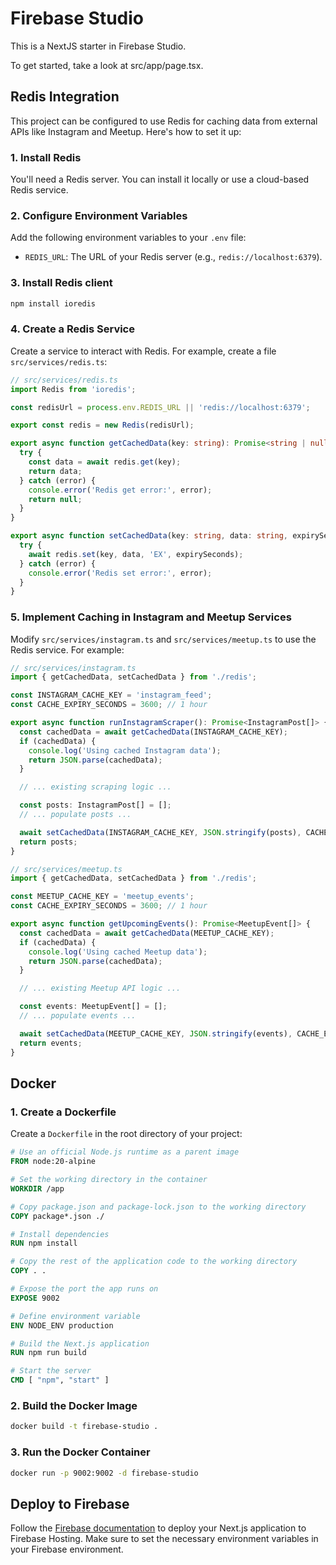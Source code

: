 # Firebase Studio

This is a NextJS starter in Firebase Studio.

To get started, take a look at src/app/page.tsx.

## Redis Integration

This project can be configured to use Redis for caching data from external APIs like Instagram and Meetup. Here's how to set it up:

### 1. Install Redis

You'll need a Redis server. You can install it locally or use a cloud-based Redis service.

### 2. Configure Environment Variables

Add the following environment variables to your `.env` file:

*   `REDIS_URL`: The URL of your Redis server (e.g., `redis://localhost:6379`).

### 3. Install Redis client

```bash
npm install ioredis
```

### 4. Create a Redis Service
Create a service to interact with Redis. For example, create a file `src/services/redis.ts`:

```ts
// src/services/redis.ts
import Redis from 'ioredis';

const redisUrl = process.env.REDIS_URL || 'redis://localhost:6379';

export const redis = new Redis(redisUrl);

export async function getCachedData(key: string): Promise<string | null> {
  try {
    const data = await redis.get(key);
    return data;
  } catch (error) {
    console.error('Redis get error:', error);
    return null;
  }
}

export async function setCachedData(key: string, data: string, expirySeconds: number): Promise<void> {
  try {
    await redis.set(key, data, 'EX', expirySeconds);
  } catch (error) {
    console.error('Redis set error:', error);
  }
}
```

### 5. Implement Caching in Instagram and Meetup Services

Modify `src/services/instagram.ts` and `src/services/meetup.ts` to use the Redis service. For example:

```ts
// src/services/instagram.ts
import { getCachedData, setCachedData } from './redis';

const INSTAGRAM_CACHE_KEY = 'instagram_feed';
const CACHE_EXPIRY_SECONDS = 3600; // 1 hour

export async function runInstagramScraper(): Promise<InstagramPost[]> {
  const cachedData = await getCachedData(INSTAGRAM_CACHE_KEY);
  if (cachedData) {
    console.log('Using cached Instagram data');
    return JSON.parse(cachedData);
  }

  // ... existing scraping logic ...

  const posts: InstagramPost[] = [];
  // ... populate posts ...

  await setCachedData(INSTAGRAM_CACHE_KEY, JSON.stringify(posts), CACHE_EXPIRY_SECONDS);
  return posts;
}
```

```ts
// src/services/meetup.ts
import { getCachedData, setCachedData } from './redis';

const MEETUP_CACHE_KEY = 'meetup_events';
const CACHE_EXPIRY_SECONDS = 3600; // 1 hour

export async function getUpcomingEvents(): Promise<MeetupEvent[]> {
  const cachedData = await getCachedData(MEETUP_CACHE_KEY);
  if (cachedData) {
    console.log('Using cached Meetup data');
    return JSON.parse(cachedData);
  }

  // ... existing Meetup API logic ...

  const events: MeetupEvent[] = [];
  // ... populate events ...

  await setCachedData(MEETUP_CACHE_KEY, JSON.stringify(events), CACHE_EXPIRY_SECONDS);
  return events;
}
```

## Docker

### 1. Create a Dockerfile

Create a `Dockerfile` in the root directory of your project:

```dockerfile
# Use an official Node.js runtime as a parent image
FROM node:20-alpine

# Set the working directory in the container
WORKDIR /app

# Copy package.json and package-lock.json to the working directory
COPY package*.json ./

# Install dependencies
RUN npm install

# Copy the rest of the application code to the working directory
COPY . .

# Expose the port the app runs on
EXPOSE 9002

# Define environment variable
ENV NODE_ENV production

# Build the Next.js application
RUN npm run build

# Start the server
CMD [ "npm", "start" ]
```

### 2. Build the Docker Image

```bash
docker build -t firebase-studio .
```

### 3. Run the Docker Container

```bash
docker run -p 9002:9002 -d firebase-studio
```

## Deploy to Firebase

Follow the [Firebase documentation](https://firebase.google.com/docs/hosting) to deploy your Next.js application to Firebase Hosting.
Make sure to set the necessary environment variables in your Firebase environment.
